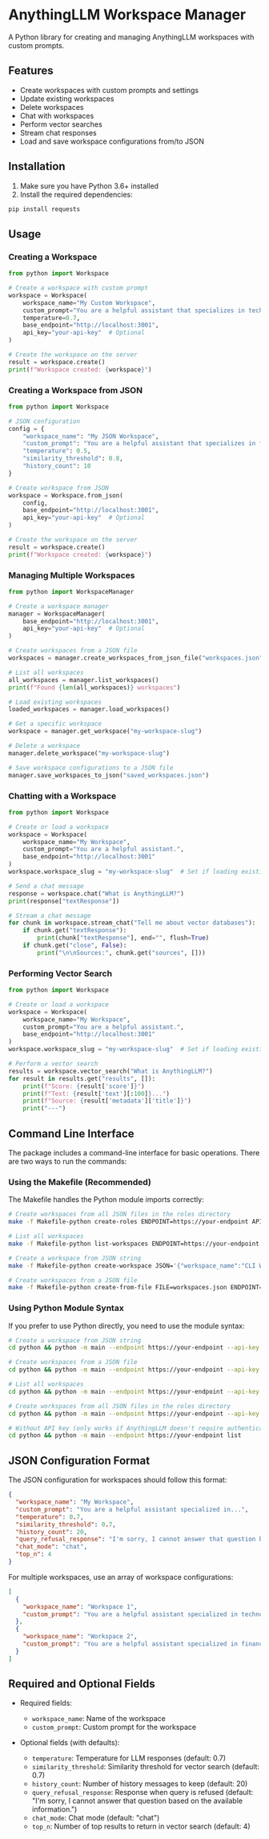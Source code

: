 # AnythingLLM Workspace Manager

A Python library for creating and managing AnythingLLM workspaces with custom prompts.

## Features

- Create workspaces with custom prompts and settings
- Update existing workspaces
- Delete workspaces
- Chat with workspaces
- Perform vector searches
- Stream chat responses
- Load and save workspace configurations from/to JSON

## Installation

1. Make sure you have Python 3.6+ installed
2. Install the required dependencies:

```bash
pip install requests
```

## Usage

### Creating a Workspace

```python
from python import Workspace

# Create a workspace with custom prompt
workspace = Workspace(
    workspace_name="My Custom Workspace",
    custom_prompt="You are a helpful assistant that specializes in technology.",
    temperature=0.7,
    base_endpoint="http://localhost:3001",
    api_key="your-api-key"  # Optional
)

# Create the workspace on the server
result = workspace.create()
print(f"Workspace created: {workspace}")
```

### Creating a Workspace from JSON

```python
from python import Workspace

# JSON configuration
config = {
    "workspace_name": "My JSON Workspace",
    "custom_prompt": "You are a helpful assistant that specializes in finance.",
    "temperature": 0.5,
    "similarity_threshold": 0.8,
    "history_count": 10
}

# Create workspace from JSON
workspace = Workspace.from_json(
    config,
    base_endpoint="http://localhost:3001",
    api_key="your-api-key"  # Optional
)

# Create the workspace on the server
result = workspace.create()
print(f"Workspace created: {workspace}")
```

### Managing Multiple Workspaces

```python
from python import WorkspaceManager

# Create a workspace manager
manager = WorkspaceManager(
    base_endpoint="http://localhost:3001",
    api_key="your-api-key"  # Optional
)

# Create workspaces from a JSON file
workspaces = manager.create_workspaces_from_json_file("workspaces.json")

# List all workspaces
all_workspaces = manager.list_workspaces()
print(f"Found {len(all_workspaces)} workspaces")

# Load existing workspaces
loaded_workspaces = manager.load_workspaces()

# Get a specific workspace
workspace = manager.get_workspace("my-workspace-slug")

# Delete a workspace
manager.delete_workspace("my-workspace-slug")

# Save workspace configurations to a JSON file
manager.save_workspaces_to_json("saved_workspaces.json")
```

### Chatting with a Workspace

```python
from python import Workspace

# Create or load a workspace
workspace = Workspace(
    workspace_name="My Workspace",
    custom_prompt="You are a helpful assistant.",
    base_endpoint="http://localhost:3001"
)
workspace.workspace_slug = "my-workspace-slug"  # Set if loading existing

# Send a chat message
response = workspace.chat("What is AnythingLLM?")
print(response["textResponse"])

# Stream a chat message
for chunk in workspace.stream_chat("Tell me about vector databases"):
    if chunk.get("textResponse"):
        print(chunk["textResponse"], end="", flush=True)
    if chunk.get("close", False):
        print("\n\nSources:", chunk.get("sources", []))
```

### Performing Vector Search

```python
from python import Workspace

# Create or load a workspace
workspace = Workspace(
    workspace_name="My Workspace",
    custom_prompt="You are a helpful assistant.",
    base_endpoint="http://localhost:3001"
)
workspace.workspace_slug = "my-workspace-slug"  # Set if loading existing

# Perform a vector search
results = workspace.vector_search("What is AnythingLLM?")
for result in results.get("results", []):
    print(f"Score: {result['score']}")
    print(f"Text: {result['text'][:100]}...")
    print(f"Source: {result['metadata']['title']}")
    print("---")
```

## Command Line Interface

The package includes a command-line interface for basic operations. There are two ways to run the commands:

### Using the Makefile (Recommended)

The Makefile handles the Python module imports correctly:

```bash
# Create workspaces from all JSON files in the roles directory
make -f Makefile-python create-roles ENDPOINT=https://your-endpoint API_KEY=your-api-key

# List all workspaces
make -f Makefile-python list-workspaces ENDPOINT=https://your-endpoint API_KEY=your-api-key

# Create a workspace from JSON string
make -f Makefile-python create-workspace JSON='{"workspace_name":"CLI Workspace","custom_prompt":"You are a helpful assistant."}' ENDPOINT=https://your-endpoint API_KEY=your-api-key

# Create workspaces from a JSON file
make -f Makefile-python create-from-file FILE=workspaces.json ENDPOINT=https://your-endpoint API_KEY=your-api-key
```

### Using Python Module Syntax

If you prefer to use Python directly, you need to use the module syntax:

```bash
# Create a workspace from JSON string
cd python && python -m main --endpoint https://your-endpoint --api-key your-api-key create '{"workspace_name": "CLI Workspace", "custom_prompt": "You are a helpful assistant."}'

# Create workspaces from a JSON file
cd python && python -m main --endpoint https://your-endpoint --api-key your-api-key create-from-file workspaces.json

# List all workspaces
cd python && python -m main --endpoint https://your-endpoint --api-key your-api-key list

# Create workspaces from all JSON files in the roles directory
cd python && python -m main --endpoint https://your-endpoint --api-key your-api-key create-from-roles

# Without API key (only works if AnythingLLM doesn't require authentication)
cd python && python -m main --endpoint https://your-endpoint list
```

## JSON Configuration Format

The JSON configuration for workspaces should follow this format:

```json
{
  "workspace_name": "My Workspace",
  "custom_prompt": "You are a helpful assistant specialized in...",
  "temperature": 0.7,
  "similarity_threshold": 0.7,
  "history_count": 20,
  "query_refusal_response": "I'm sorry, I cannot answer that question based on the available information.",
  "chat_mode": "chat",
  "top_n": 4
}
```

For multiple workspaces, use an array of workspace configurations:

```json
[
  {
    "workspace_name": "Workspace 1",
    "custom_prompt": "You are a helpful assistant specialized in technology."
  },
  {
    "workspace_name": "Workspace 2",
    "custom_prompt": "You are a helpful assistant specialized in finance."
  }
]
```

## Required and Optional Fields

- Required fields:
  - `workspace_name`: Name of the workspace
  - `custom_prompt`: Custom prompt for the workspace

- Optional fields (with defaults):
  - `temperature`: Temperature for LLM responses (default: 0.7)
  - `similarity_threshold`: Similarity threshold for vector search (default: 0.7)
  - `history_count`: Number of history messages to keep (default: 20)
  - `query_refusal_response`: Response when query is refused (default: "I'm sorry, I cannot answer that question based on the available information.")
  - `chat_mode`: Chat mode (default: "chat")
  - `top_n`: Number of top results to return in vector search (default: 4)

